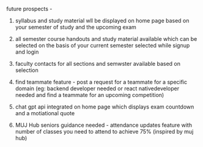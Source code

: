 future prospects -

1) syllabus and study material wll be displayed on home page based on your semester of study and the upcoming exam

2) all semester course handouts and study material available which can be selected on the basis of your current semester selected while signup and login

3) faculty contacts for all sections and semwster available based on selection

4) find teammate feature - post a request for a teammate for a specific domain (eg: backend developer needed or react nativedeveloper needed and find a teammate for an upcoming competition)

5) chat gpt api integrated on home page which displays exam countdown and a motiational quote

6) MUJ Hub seniors guidance needed - attendance updates feature with number of classes you need to attend to achieve 75% (inspired by muj hub)
